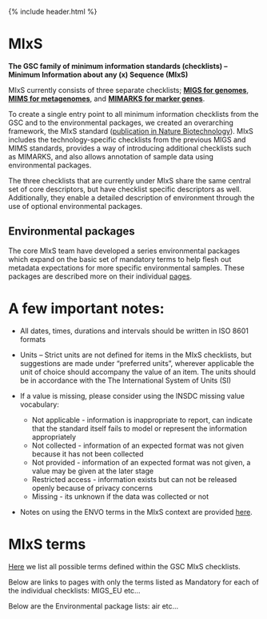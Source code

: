 {% include header.html %}

# MIxS 


**The GSC family of minimum information standards (checklists) – Minimum Information about any (x) Sequence (MIxS)**

MIxS currently consists of three separate checklists; **[MIGS for genomes](https://pubmed.ncbi.nlm.nih.gov/18464787 "MIGS/MIMS")**, **[MIMS for metagenomes](https://pubmed.ncbi.nlm.nih.gov/18479204/ "MIGS/MIMS")**, and [**MIMARKS for marker genes**](https://pubmed.ncbi.nlm.nih.gov/21552244/).

To create a single entry point to all minimum information checklists from the GSC and to the environmental packages, we created an overarching framework, the MIxS standard ([publication in Nature Biotechnology](http://www.nature.com/nbt/journal/v29/n5/full/nbt.1823.html)). MIxS includes the technology-specific checklists from the previous MIGS and MIMS standards, provides a way of introducing additional checklists such as MIMARKS, and also allows annotation of sample data using environmental packages.

The three checklists that are currently under MIxS share the same central set of core descriptors, but have checklist specific descriptors as well. Additionally, they enable a detailed description of environment through the use of optional environmental packages.

## Environmental packages

The core MIxS team have developed a series environmental packages which expand on the basic set of mandatory terms to help flesh out metadata expectations for more specific environmental samples. These packages are described more on their individual [pages]().


# A few important notes:

* All dates, times, durations and intervals should be written in ISO 8601 formats
* Units – Strict units are not defined for items in the MIxS checklists, but suggestions are made under “preferred units”, wherever applicable the unit of choice should accompany the value of an item. The units should be in accordance with the The International System of Units (SI)
* If a value is missing, please consider using the INSDC missing value vocabulary:
   * Not applicable - information is inappropriate to report, can indicate that the standard itself fails to model or represent the information appropriately
   * Not collected - information of an expected format was not given because it has not been collected
   * Not provided - information of an expected format was not given, a value may be given at the later stage
   * Restricted access - information exists but can not be released openly because of privacy concerns
   * Missing - its unknown if the data was collected or not

* Notes on using the ENVO terms in the MIxS context are provided [here](https://github.com/EnvironmentOntology/envo/wiki/Using-ENVO-with-MIxS).


# MIxS terms

[Here](standards/all-terms.html) we list all possible terms defined within the GSC MIxS checklists.

Below are links to pages with only the terms listed as Mandatory for each of the individual checklists:
MIGS_EU
etc...

Below are the Environmental package lists:
air
etc...


